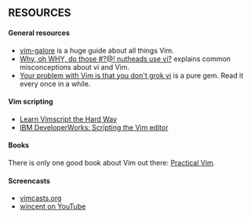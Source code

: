 ## RESOURCES

#### General resources

- [vim-galore](https://github.com/mhinz/vim-galore) is a huge guide about all
  things Vim.
- [Why, oh WHY, do those #?@! nutheads use vi?](http://www.viemu.com/a-why-vi-vim.html) explains common misconceptions about vi and Vim.
- [Your problem with Vim is that you don't grok vi](http://stackoverflow.com/a/1220118) is a pure gem. Read it every once in a while.

#### Vim scripting

- [Learn Vimscript the Hard Way](http://learnvimscriptthehardway.stevelosh.com)
- [IBM DeveloperWorks: Scripting the Vim
  editor](http://www.ibm.com/developerworks/views/linux/libraryview.jsp?sort_order=asc&sort_by=Title&search_by=scripting+the+vim+editor)

#### Books

There is only one good book about Vim out there: [Practical
Vim](https://pragprog.com/book/dnvim2/practical-vim-second-edition).

#### Screencasts

- [vimcasts.org](http://vimcasts.org/episodes/archive)
- [wincent on YouTube](https://www.youtube.com/channel/UCXPHFM88IlFn68OmLwtPmZA)
